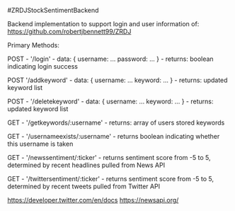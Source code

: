 #ZRDJStockSentimentBackend

Backend implementation to support login and user information of: https://github.com/robertjbennett99/ZRDJ

Primary Methods:

POST - '/login' - data: {
    username: ...
    password: ...
} - returns: boolean indicating login success

POST '/addkeyword' - data: {
    username: ...
    keyword: ...
} - returns: updated keyword list

POST - '/deletekeyword' - data: {
    username: ...
    keyword: ...
} - returns: updated keyword list

GET - '/getkeywords/:username' - 
returns: array of users stored keywords

GET - '/usernameexists/:username' -
returns boolean indicating whether this username is taken

GET - '/newssentiment/:ticker' - 
returns sentiment score from -5 to 5, determined by recent headlines pulled from News API

GET - '/twittersentiment/:ticker' - 
returns sentiment score from -5 to 5, determined by recent tweets pulled from Twitter API


https://developer.twitter.com/en/docs
https://newsapi.org/


